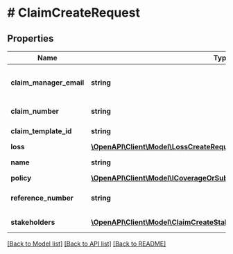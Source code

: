 # # ClaimCreateRequest

## Properties

Name | Type | Description | Notes
------------ | ------------- | ------------- | -------------
**claim_manager_email** | **string** | The email address of the claim manager |
**claim_number** | **string** | The claim number | [optional]
**claim_template_id** | **string** | The claim template id |
**loss** | [**\OpenAPI\Client\Model\LossCreateRequest**](LossCreateRequest.md) |  |
**name** | **string** | The claim name |
**policy** | [**\OpenAPI\Client\Model\ICoverageOrSublimitV1RequestIPolicyCreateRequest**](ICoverageOrSublimitV1RequestIPolicyCreateRequest.md) |  |
**reference_number** | **string** | The reference number | [optional]
**stakeholders** | [**\OpenAPI\Client\Model\ClaimCreateStakeholderCreateRequest[]**](ClaimCreateStakeholderCreateRequest.md) | The stakeholders | [optional]

[[Back to Model list]](../../README.md#models) [[Back to API list]](../../README.md#endpoints) [[Back to README]](../../README.md)
